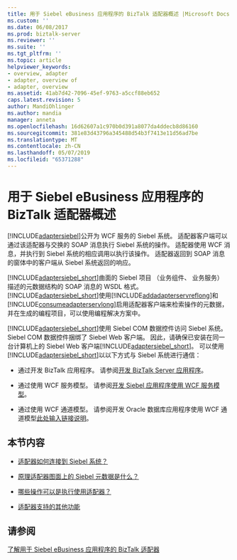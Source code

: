 ```yaml
---
title: 用于 Siebel eBusiness 应用程序的 BizTalk 适配器概述 |Microsoft Docs
ms.custom: ''
ms.date: 06/08/2017
ms.prod: biztalk-server
ms.reviewer: ''
ms.suite: ''
ms.tgt_pltfrm: ''
ms.topic: article
helpviewer_keywords:
- overview, adapter
- adapter, overview of
- adapter, overview
ms.assetid: 41ab7d42-7096-45ef-9763-a5ccf88eb652
caps.latest.revision: 5
author: MandiOhlinger
ms.author: mandia
manager: anneta
ms.openlocfilehash: 16d62607a1c970b0d391a8077da4ddecb8d86160
ms.sourcegitcommit: 381e83d43796a345488d54b3f7413e11d56ad7be
ms.translationtype: MT
ms.contentlocale: zh-CN
ms.lasthandoff: 05/07/2019
ms.locfileid: "65371288"
---
```

# <a name="overview-of-biztalk-adapter-for-siebel-ebusiness-applications"></a>用于 Siebel eBusiness 应用程序的 BizTalk 适配器概述
[!INCLUDE[adaptersiebel](../../includes/adaptersiebel-md.md)]公开为 WCF 服务的 Siebel 系统。 适配器客户端可以通过该适配器与交换的 SOAP 消息执行 Siebel 系统的操作。 适配器使用 WCF 消息，并执行到 Siebel 系统的相应调用以执行该操作。 适配器返回到 SOAP 消息的窗体中的客户端从 Siebel 系统返回的响应。  
  
 [!INCLUDE[adaptersiebel_short](../../includes/adaptersiebel-short-md.md)]曲面的 Siebel 项目 （业务组件、 业务服务） 描述的元数据结构的 SOAP 消息的 WSDL 格式。 [!INCLUDE[adaptersiebel_short](../../includes/adaptersiebel-short-md.md)]使用[!INCLUDE[addadapterservreflong](../../includes/addadapterservreflong-md.md)]和[!INCLUDE[consumeadapterservlong](../../includes/consumeadapterservlong-md.md)]启用适配器客户端来检索操作的元数据，并在生成的编程项目，可以使用编程解决方案中。  
  
 [!INCLUDE[adaptersiebel_short](../../includes/adaptersiebel-short-md.md)]使用 Siebel COM 数据控件访问 Siebel 系统。 Siebel COM 数据控件捆绑了 Siebel Web 客户端。 因此，请确保已安装在同一台计算机上的 Siebel Web 客户端[!INCLUDE[adaptersiebel_short](../../includes/adaptersiebel-short-md.md)]。 可以使用[!INCLUDE[adaptersiebel_short](../../includes/adaptersiebel-short-md.md)]以以下方式与 Siebel 系统进行通信：  
  
-   通过开发 BizTalk 应用程序。 请参阅[开发 BizTalk Server 应用程序](../../core/developing-biztalk-server-applications.md)。
  
-   通过使用 WCF 服务模型。 请参阅[开发 Siebel 应用程序使用 WCF 服务模型](../../adapters-and-accelerators/adapter-siebel/develop-siebel-applications-using-the-wcf-service-model.md)。  
  
-   通过使用 WCF 通道模型。 请参阅开发 Oracle 数据库应用程序使用 WCF 通道模型[此处输入链接说明](../../adapters-and-accelerators/adapter-oracle-database/develop-oracle-database-applications-using-the-wcf-channel-model.md)。  
  
## <a name="in-this-section"></a>本节内容  
  
-   [适配器如何连接到 Siebel 系统？](https://msdn.microsoft.com/library/cc185212(v=bts.10).aspx)  
  
-   [原理适配器图面上的 Siebel 元数据是什么？](https://msdn.microsoft.com/library/cc185267(v=bts.10).aspx)  
  
-   [哪些操作可以是执行使用适配器？](https://msdn.microsoft.com/library/cc185219(v=bts.10).aspx)  
  
-   [适配器支持的其他功能](https://msdn.microsoft.com/library/cc185252(v=bts.10).aspx) 
  
## <a name="see-also"></a>请参阅  
 [了解用于 Siebel eBusiness 应用程序的 BizTalk 适配器](../../adapters-and-accelerators/adapter-siebel/understand-biztalk-adapter-for-siebel-ebusiness-applications.md)